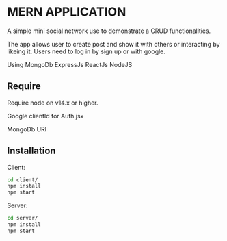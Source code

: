 # MERN APPLICATION

A simple mini social network use to demonstrate a CRUD functionalities.

The app allows user to create post and show it with others or interacting by likeing it. Users need to log in by sign up or with google.

Using MongoDb ExpressJs ReactJs NodeJS
## Require
Require node on v14.x or higher.

Google clientId for Auth.jsx

MongoDb URI

## Installation

Client:
```bash
cd client/
npm install
npm start
```

Server:
```bash
cd server/
npm install
npm start
```
